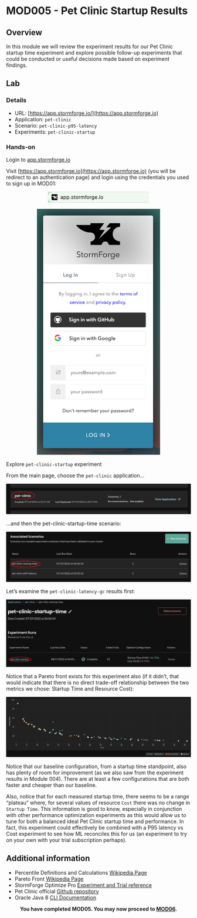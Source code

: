 # MOD005 - Pet Clinic Startup Results

## Overview

In this module we will review the experiment results for our Pet Clinic startup time experiment and explore possible follow-up experiments that could be conducted or useful decisions made based on experiment findings.
## Lab
### Details
* URL: [https://app.stormforge.io/](https://app.stormforge.io)
* Application: `pet-clinic`
* Scenario: `pet-clinic-p95-latency`
* Experiments: `pet-clinic-startup`

### Hands-on

Login to [app.stormforge.io](https://app.stormforge.io)

Visit [https://app.stormforge.io](https://app.stormforge.io) (you will be redirect to an authentication page) and login using the credentials you used to sign up in MOD01:

<p align="center">
  <img src="/Java/Assets/Images/browser-address.png" />
</p>
<p align="center">
  <img src="/Java/Assets/Images/browser-login.png" />
</p>

Explore `pet-clinic-startup` experiment

From the main page, choose the `pet-clinic` application…
 
<p align="center">
  <img src="/Java/Assets/Images/pet-clinic-walkthrough-1.png" />
</p>

…and then the pet-clinic-startup-time scenario:

<p align="center">
  <img src="/Java/Assets/Images/pet-clinic-walkthrough-2.png" />
</p>

Let’s examine the `pet-clinic-latency-gc` results first:

<p align="center">
  <img src="/Java/Assets/Images/pet-clinic-walkthrough-3.png" />
</p>


Notice that a Pareto front exists for this experiment also (if it didn’t, that would indicate that there is no direct trade-off relationship between the two metrics we chose: Startup Time and Resource Cost):

<p align="center">
  <img src="/Java/Assets/Images/pet-clinic-walkthrough-4v2.png" />
</p>

Notice that our baseline configuration, from a startup time standpoint, also has plenty of room for improvement (as we also saw from the experiment results in Module 004). There are at least a few configurations that are both faster and cheaper than our baseline.

Also, notice that for each measured startup time, there seems to be a range “plateau” where, for several values of resource `Cost` there was no change in `Startup Time`. This information is good to know, especially in conjunction with other performance optimization experiments as this would allow us to tune for both a balanced ideal Pet Clinic startup time and performance. In fact, this experiment could effectively be combined with a P95 latency vs Cost experiment to see how ML reconciles this for us (an experiment to try on your own with your trial subscription perhaps).









## Additional information
* Percentile Definitions and Calculations [Wikipedia Page](https://en.wikipedia.org/wiki/Percentile)
* Pareto Front [Wikipedia Page](https://en.wikipedia.org/wiki/Pareto_front)
* StormForge Optimize Pro [Experiment and Trial reference](https://docs.stormforge.io/optimize-pro/reference/)
* Pet Clinic official [Github repository](https://github.com/spring-projects/spring-petclinic)
* Oracle Java 8 [CLI Documentation](https://docs.oracle.com/javase/8/docs/technotes/tools/unix/java.html#BGBCIEFC)


<p align="center">
  <b>You have completed MOD05. You may now proceed to <a href="/Java/module06/README.md">MOD06</a>.</b>
</p>
